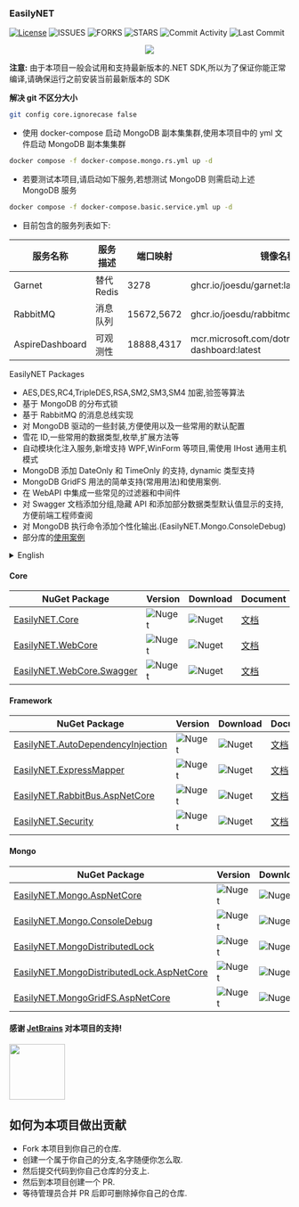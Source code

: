 ### EasilyNET

[![License][1]][2] ![ISSUES][3] ![FORKS][4] ![STARS][5] ![Commit Activity][6] ![Last Commit][7]

<p align="center">
    <img src="https://repobeats.axiom.co/api/embed/cd2c97db26ee6fe230353beefd5d532448054f0a.svg" />
</p>

**注意:** 由于本项目一般会试用和支持最新版本的.NET SDK,所以为了保证你能正常编译,请确保运行之前安装当前最新版本的 SDK

**解决 git 不区分大小**

```bash
git config core.ignorecase false
```

- 使用 docker-compose 启动 MongoDB 副本集集群,使用本项目中的 yml 文件启动 MongoDB 副本集集群

```bash
docker compose -f docker-compose.mongo.rs.yml up -d
```

- 若要测试本项目,请启动如下服务,若想测试 MongoDB 则需启动上述 MongoDB 服务

```bash
docker compose -f docker-compose.basic.service.yml up -d
```

- 目前包含的服务列表如下:

| 服务名称        | 服务描述   | 端口映射   | 镜像名称                                                 |
| --------------- | ---------- | ---------- | -------------------------------------------------------- |
| Garnet          | 替代 Redis | 3278       | ghcr.io/joesdu/garnet:latest                             |
| RabbitMQ        | 消息队列   | 15672,5672 | ghcr.io/joesdu/rabbitmq-dlx:latest                       |
| AspireDashboard | 可观测性   | 18888,4317 | mcr.microsoft.com/dotnet/nightly/aspire-dashboard:latest |

EasilyNET Packages

- AES,DES,RC4,TripleDES,RSA,SM2,SM3,SM4 加密,验签等算法
- 基于 MongoDB 的分布式锁
- 基于 RabbitMQ 的消息总线实现
- 对 MongoDB 驱动的一些封装,方便使用以及一些常用的默认配置
- 雪花 ID,一些常用的数据类型,枚举,扩展方法等
- 自动模块化注入服务,新增支持 WPF,WinForm 等项目,需使用 IHost 通用主机模式
- MongoDB 添加 DateOnly 和 TimeOnly 的支持, dynamic 类型支持
- MongoDB GridFS 用法的简单支持(常用用法)和使用案例.
- 在 WebAPI 中集成一些常见的过滤器和中间件
- 对 Swagger 文档添加分组,隐藏 API 和添加部分数据类型默认值显示的支持,方便前端工程师查阅
- 对 MongoDB 执行命令添加个性化输出.(EasilyNET.Mongo.ConsoleDebug)
- 部分库的[使用案例](./sample/WebApi.Test.Unit/README.md)

<details> 
<summary style="font-size: 14px">English</summary>

- AES,DES,RC4,TripleDES,RSA,SM2,SM3,SM4 encryption, signature verification and other algorithms
- Distributed locks based on MongoDB
- Message bus implementation based on RabbitMQ
- Some encapsulation of MongoDB driver for easy use and some common default configurations
- Snowflake ID, some common data types, enumerations, extension methods, etc.
- Automatic modular injection services, adding support for WPF, WinForm and other projects, using IHost common host mode
- Added support for DateOnly and TimeOnly in MongoDB, dynamic type support
- Simple support for MongoDB GridFS usage (common usage) and usage examples.
- Integration of some common filters and middleware in WebAPI
- Added support for grouping, hiding APIs, and displaying default values for some data types in Swagger documents, making it easier for front-end engineers to refer to
- Added personalized output for executing MongoDB commands (EasilyNET.Mongo.ConsoleDebug)
- [Usage examples](./sample/WebApi.Test.Unit/README.md) of some libraries

</details>

#### Core

| NuGet Package                   | Version      | Download     | Document                                          |
| ------------------------------- | ------------ | ------------ | ------------------------------------------------- |
| [EasilyNET.Core][8]             | ![Nuget][9]  | ![Nuget][10] | [文档](./src/EasilyNET.Core/README.md)            |
| [EasilyNET.WebCore][14]         | ![Nuget][15] | ![Nuget][16] | [文档](./src/EasilyNET.WebCore/README.md)         |
| [EasilyNET.WebCore.Swagger][17] | ![Nuget][18] | ![Nuget][19] | [文档](./src/EasilyNET.WebCore.Swagger/README.md) |

#### Framework

| NuGet Package                           | Version      | Download     | Document                                                  |
| --------------------------------------- | ------------ | ------------ | --------------------------------------------------------- |
| [EasilyNET.AutoDependencyInjection][20] | ![Nuget][21] | ![Nuget][22] | [文档](./src/EasilyNET.AutoDependencyInjection/README.md) |
| [EasilyNET.ExpressMapper][23]           | ![Nuget][24] | ![Nuget][25] | [文档](./src/EasilyNET.ExpressMapper/README.md)           |
| [EasilyNET.RabbitBus.AspNetCore][26]    | ![Nuget][27] | ![Nuget][28] | [文档](./src/EasilyNET.RabbitBus.AspNetCore/README.md)    |
| [EasilyNET.Security][29]                | ![Nuget][30] | ![Nuget][31] | [文档](./src/EasilyNET.Security/README.md)                |

#### Mongo

| NuGet Package                                   | Version      | Download     | Document                                                          |
| ----------------------------------------------- | ------------ | ------------ | ----------------------------------------------------------------- |
| [EasilyNET.Mongo.AspNetCore][32]                | ![Nuget][33] | ![Nuget][34] | [文档](./src/EasilyNET.Mongo.AspNetCore/README.md)                |
| [EasilyNET.Mongo.ConsoleDebug][35]              | ![Nuget][36] | ![Nuget][37] | [文档](./src/EasilyNET.Mongo.ConsoleDebug/README.md)              |
| [EasilyNET.MongoDistributedLock][38]            | ![Nuget][39] | ![Nuget][40] | [文档](./src/EasilyNET.MongoDistributedLock/README.md)            |
| [EasilyNET.MongoDistributedLock.AspNetCore][41] | ![Nuget][42] | ![Nuget][43] | [文档](./src/EasilyNET.MongoDistributedLock.AspNetCore/README.md) |
| [EasilyNET.MongoGridFS.AspNetCore][44]          | ![Nuget][45] | ![Nuget][46] | [文档](./src/EasilyNET.MongoGridFS.AspNetCore/README.md)          |

#### 感谢 [JetBrains](https://www.jetbrains.com/shop/eform/opensource) 对本项目的支持!

<img src="https://www.jetbrains.com/shop/static/images/jetbrains-logo-inv.svg" height="100">

## 如何为本项目做出贡献

- Fork 本项目到你自己的仓库.
- 创建一个属于你自己的分支,名字随便你怎么取.
- 然后提交代码到你自己仓库的分支上.
- 然后到本项目创建一个 PR.
- 等待管理员合并 PR 后即可删除掉你自己的仓库.

<!--文档中的各项链接-->

[1]: https://img.shields.io/badge/License-MIT-brightgreen.svg
[2]: LICENSE
[3]: https://img.shields.io/github/issues/EasilyNET/EasilyNET
[4]: https://img.shields.io/github/forks/EasilyNET/EasilyNET
[5]: https://img.shields.io/github/stars/EasilyNET/EasilyNET
[6]: https://img.shields.io/github/commit-activity/y/EasilyNET/EasilyNET
[7]: https://img.shields.io/github/last-commit/EasilyNET/EasilyNET
[8]: https://www.nuget.org/packages/EasilyNET.Core
[9]: https://img.shields.io/nuget/v/EasilyNET.Core
[10]: https://img.shields.io/nuget/dt/EasilyNET.Core
[14]: https://www.nuget.org/packages/EasilyNET.WebCore
[15]: https://img.shields.io/nuget/v/EasilyNET.WebCore
[16]: https://img.shields.io/nuget/dt/EasilyNET.WebCore
[17]: https://www.nuget.org/packages/EasilyNET.WebCore.Swagger
[18]: https://img.shields.io/nuget/v/EasilyNET.WebCore.Swagger
[19]: https://img.shields.io/nuget/dt/EasilyNET.WebCore.Swagger
[20]: https://www.nuget.org/packages/EasilyNET.AutoDependencyInjection
[21]: https://img.shields.io/nuget/v/EasilyNET.AutoDependencyInjection
[22]: https://img.shields.io/nuget/dt/EasilyNET.AutoDependencyInjection
[23]: https://www.nuget.org/packages/EasilyNET.ExpressMapper
[24]: https://img.shields.io/nuget/v/EasilyNET.ExpressMapper
[25]: https://img.shields.io/nuget/dt/EasilyNET.ExpressMapper
[26]: https://www.nuget.org/packages/EasilyNET.RabbitBus.AspNetCore
[27]: https://img.shields.io/nuget/v/EasilyNET.RabbitBus.AspNetCore
[28]: https://img.shields.io/nuget/dt/EasilyNET.RabbitBus.AspNetCore
[29]: https://www.nuget.org/packages/EasilyNET.Security
[30]: https://img.shields.io/nuget/v/EasilyNET.Security
[31]: https://img.shields.io/nuget/dt/EasilyNET.Security
[32]: https://www.nuget.org/packages/EasilyNET.Mongo.AspNetCore
[33]: https://img.shields.io/nuget/v/EasilyNET.Mongo.AspNetCore
[34]: https://img.shields.io/nuget/dt/EasilyNET.Mongo.AspNetCore
[35]: https://www.nuget.org/packages/EasilyNET.Mongo.ConsoleDebug
[36]: https://img.shields.io/nuget/v/EasilyNET.Mongo.ConsoleDebug
[37]: https://img.shields.io/nuget/dt/EasilyNET.Mongo.ConsoleDebug
[38]: https://www.nuget.org/packages/EasilyNET.MongoDistributedLock
[39]: https://img.shields.io/nuget/v/EasilyNET.MongoDistributedLock
[40]: https://img.shields.io/nuget/dt/EasilyNET.MongoDistributedLock
[41]: https://www.nuget.org/packages/EasilyNET.MongoDistributedLock.AspNetCore
[42]: https://img.shields.io/nuget/v/EasilyNET.MongoDistributedLock.AspNetCore
[43]: https://img.shields.io/nuget/dt/EasilyNET.MongoDistributedLock.AspNetCore
[44]: https://www.nuget.org/packages/EasilyNET.MongoGridFS.AspNetCore
[45]: https://img.shields.io/nuget/v/EasilyNET.MongoGridFS.AspNetCore
[46]: https://img.shields.io/nuget/dt/EasilyNET.MongoGridFS.AspNetCore
